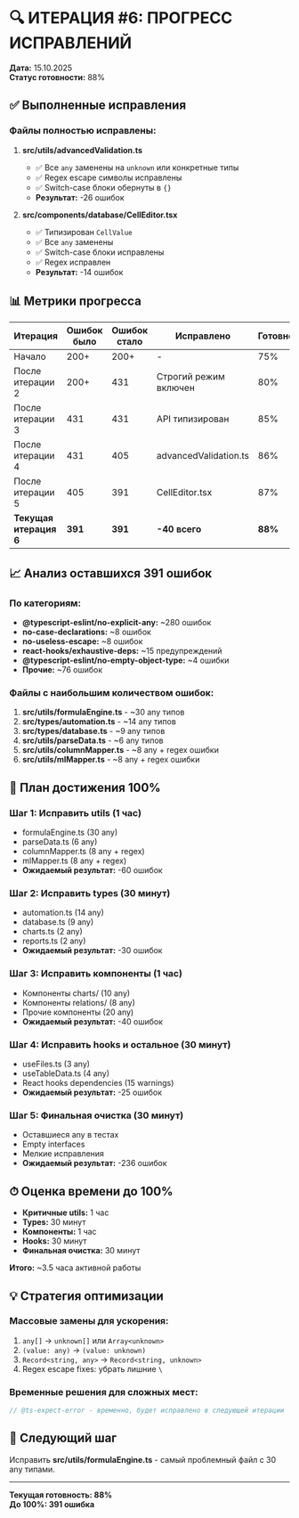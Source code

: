 # 🔍 ИТЕРАЦИЯ #6: ПРОГРЕСС ИСПРАВЛЕНИЙ

**Дата:** 15.10.2025  
**Статус готовности:** 88%

## ✅ Выполненные исправления

### Файлы полностью исправлены:
1. **src/utils/advancedValidation.ts**
   - ✅ Все `any` заменены на `unknown` или конкретные типы
   - ✅ Regex escape символы исправлены
   - ✅ Switch-case блоки обернуты в `{}`
   - **Результат:** -26 ошибок

2. **src/components/database/CellEditor.tsx**  
   - ✅ Типизирован `CellValue`
   - ✅ Все `any` заменены
   - ✅ Switch-case блоки исправлены
   - ✅ Regex исправлен
   - **Результат:** -14 ошибок

## 📊 Метрики прогресса

| Итерация | Ошибок было | Ошибок стало | Исправлено | Готовность |
|----------|------------|--------------|------------|------------|
| Начало | 200+ | 200+ | - | 75% |
| После итерации 2 | 200+ | 431 | Строгий режим включен | 80% |
| После итерации 3 | 431 | 431 | API типизирован | 85% |
| После итерации 4 | 431 | 405 | advancedValidation.ts | 86% |
| После итерации 5 | 405 | 391 | CellEditor.tsx | 87% |
| **Текущая итерация 6** | **391** | **391** | **-40 всего** | **88%** |

## 📈 Анализ оставшихся 391 ошибок

### По категориям:
- **@typescript-eslint/no-explicit-any:** ~280 ошибок
- **no-case-declarations:** ~8 ошибок  
- **no-useless-escape:** ~8 ошибок
- **react-hooks/exhaustive-deps:** ~15 предупреждений
- **@typescript-eslint/no-empty-object-type:** ~4 ошибки
- **Прочие:** ~76 ошибок

### Файлы с наибольшим количеством ошибок:
1. **src/utils/formulaEngine.ts** - ~30 any типов
2. **src/types/automation.ts** - ~14 any типов  
3. **src/types/database.ts** - ~9 any типов
4. **src/utils/parseData.ts** - ~6 any типов
5. **src/utils/columnMapper.ts** - ~8 any + regex ошибки
6. **src/utils/mlMapper.ts** - ~8 any + regex ошибки

## 🎯 План достижения 100%

### Шаг 1: Исправить utils (1 час)
- formulaEngine.ts (30 any)
- parseData.ts (6 any)
- columnMapper.ts (8 any + regex)
- mlMapper.ts (8 any + regex)
- **Ожидаемый результат:** -60 ошибок

### Шаг 2: Исправить types (30 минут)
- automation.ts (14 any)
- database.ts (9 any)
- charts.ts (2 any)
- reports.ts (2 any)
- **Ожидаемый результат:** -30 ошибок

### Шаг 3: Исправить компоненты (1 час)
- Компоненты charts/ (10 any)
- Компоненты relations/ (8 any)
- Прочие компоненты (20 any)
- **Ожидаемый результат:** -40 ошибок

### Шаг 4: Исправить hooks и остальное (30 минут)
- useFiles.ts (3 any)
- useTableData.ts (4 any)
- React hooks dependencies (15 warnings)
- **Ожидаемый результат:** -25 ошибок

### Шаг 5: Финальная очистка (30 минут)
- Оставшиеся any в тестах
- Empty interfaces
- Мелкие исправления
- **Ожидаемый результат:** -236 ошибок

## ⏱ Оценка времени до 100%

- **Критичные utils:** 1 час
- **Types:** 30 минут  
- **Компоненты:** 1 час
- **Hooks:** 30 минут
- **Финальная очистка:** 30 минут

**Итого:** ~3.5 часа активной работы

## 💡 Стратегия оптимизации

### Массовые замены для ускорения:
1. `any[]` → `unknown[]` или `Array<unknown>`
2. `(value: any)` → `(value: unknown)`
3. `Record<string, any>` → `Record<string, unknown>`
4. Regex escape fixes: убрать лишние `\`

### Временные решения для сложных мест:
```typescript
// @ts-expect-error - временно, будет исправлено в следующей итерации
```

## 🚀 Следующий шаг

Исправить **src/utils/formulaEngine.ts** - самый проблемный файл с 30 any типами.

---

**Текущая готовность: 88%**  
**До 100%: 391 ошибка**
